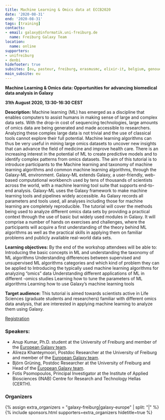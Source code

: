 ```yaml
---
title: Machine Learning & Omics data at ECCB2020
date: '2020-08-31'
end: '2020-08-31'
tags: [training]
contacts:
- email: galaxy@informatik.uni-freiburg.de
  name: Freiburg Galaxy Team
location:
  name: online
supporters:
- unifreiburg
- denbi
hidefooter: true
subsites: [eu, pasteur, freiburg, erasmusmc, elixir-it, belgium, genouest]
main_subsite: eu
---
```



**Machine Learning & Omics data: Opportunities for advancing biomedical data analysis in Galaxy**

**31th August 2020, 13:30-16:30 CEST** 

**Description:**
Machine learning (ML) has emerged as a discipline that enables computers to assist humans in making sense of large and complex data sets. With the drop-in cost of sequencing technologies, large amounts of omics data are being generated and made accessible to researchers. Analyzing these complex large data is not trivial and the use of classical tools cannot explore their full potential. Machine learning algorithms can thus be very useful in mining large omics datasets to uncover new insights that can advance the field of medicine and improve health care. There is an increasing interest in the potential of ML to create predictive models and to identify complex patterns from omics datasets. The aim of this tutorial is to introduce participants to the Machine learning and taxonomy of machine learning algorithms and common machine learning algorithms, through the Galaxy-ML environment. Galaxy-ML extends Galaxy, a user-friendly, web-based computational workbench used by tens of thousands of scientists across the world, with a machine learning tool suite that supports end-to-end analysis. Galaxy-ML uses the Galaxy framework to make machine learning tools and pipelines widely accessible. As Galaxy records all parameters and tools used, all analyses including those for machine learning are completely reproducible.
The tutorial will cover the methods being used to analyze different omics data sets by providing a practical context through the use of basic but widely used modules in Galaxy. It will comprise a number of hands on exercises and challenges, where the participants will acquire a first understanding of the theory behind ML algorithms as well as the practical skills in applying them on familiar problems and publicly available real-world data sets.

**Learning objectives:**
By the end of the workshop attendees will be able to:
Introducing the basic concepts in ML and understanding the taxonomy of ML algorithms
Understanding differences between supervised and unsupervised ML algorithms categories and which kind of problem they can be applied to
Introducing the typically used machine learning algorithms for analyzing “omics” data
Understanding different applications of ML in different -omics studies
Learning how to tune the parameters of ML algorithms Learning how to use Galaxy’s machine learning tools

**Target audience:**
This tutorial is aimed towards scientists active in Life Sciences (graduate students and researchers) familiar with different omics data analysis, that are interested in applying machine learning to analyze them using Galaxy.

[Registration](https://eccb2020.info/ntbt01-machine-learning-and-omics-data-opportunities-for-advancing-biomedical-data-analysis-in-galaxy/)

### Speakers:

* Anup Kumar, Ph.D. student at the University of Freiburg and member of the [European Galaxy team](https://usegalaxy-eu.github.io/freiburg/people).
* Alireza Khanteymoori, Postdoc Researcher at the University of Freiburg and member of the [European Galaxy team](https://usegalaxy-eu.github.io/freiburg/people).
* Björn Grüning, Postdoc Researcher at the University of Freiburg and Head of the [European Galaxy team](https://usegalaxy-eu.github.io/freiburg/people).
* Fotis Psomopoulos, Principal Investigator at the Institute of Applied Biosciences (INAB) Centre for Research and Technology Hellas (CERTH).


### Organizers

{% assign extra_organizers =  "galaxy-freiburg|galaxy-europe" | split: "|"  %}
{% include sponsors.html supporters=extra_organizers hidetitle=true %}

